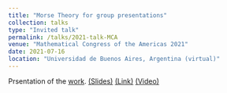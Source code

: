 ```yaml
---
title: "Morse Theory for group presentations"
collection: talks
type: "Invited talk"
permalink: /talks/2021-talk-MCA
venue: "Mathematical Congress of the Americas 2021"
date: 2021-07-16
location: "Universidad de Buenos Aires, Argentina (virtual)"
---
```



Prsentation of the [work](https://arxiv.org/abs/1912.00115).
[(Slides)](http://ximenafernandez.github.io/files/MCA_2021.pdf )
[(Link)](https://www.mca2021.org/en/tools/view-abstract?code=2858)
[(Video)](https://www.youtube.com/watch?v=ftWf1-klsOc&t=466s)



